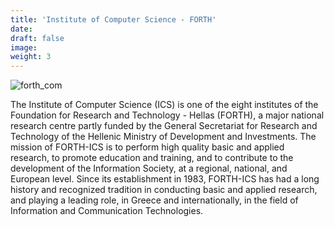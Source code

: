 ```yaml
---
title: 'Institute of Computer Science - FORTH'
date: 
draft: false
image:
weight: 3
---
```


![forth_com](/images/logo/scaled/forth_computer_logo.png)

The Institute of Computer Science (ICS) is one of the eight institutes of the Foundation for Research and Technology - Hellas (FORTH), a major national research centre partly funded by the General Secretariat for Research and Technology of the Hellenic Ministry of Development and Investments.
The mission of FORTH-ICS is to perform high quality basic and applied research, to promote education and training, and to contribute to the development of the Information Society, at a regional, national, and European level.
Since its establishment in 1983, FORTH-ICS has had a long history and recognized tradition in conducting basic and applied research, and playing a leading role, in Greece and internationally, in the field of Information and Communication Technologies.